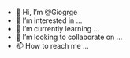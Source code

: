 - 👋 Hi, I’m @Giogrge
- 👀 I’m interested in ...
- 🌱 I’m currently learning ...
- 💞️ I’m looking to collaborate on ...
- 📫 How to reach me ...

<!---
Giogrge/Giogrge is a ✨ special ✨ repository because its `README.md` (this file) appears on your GitHub profile.
You can click the Preview link to take a look at your changes.
--->

